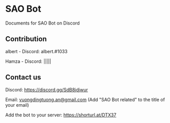 # SAO Bot
Documents for SAO Bot on Discord

## Contribution
albert - Discord: albert.#1033

Hamza - Discord: |||||

## Contact us

Discord: https://discord.gg/SdB8jdjwur

Email: vuongdingtuong.an@gmail.com (Add "SAO Bot related" to the title of your email)

Add the bot to your server: https://shorturl.at/DTX37

